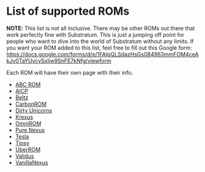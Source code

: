 # List of supported ROMs

**NOTE:** This list is not all inclusive. There may be other ROMs out there that work perfectly fine with Substratum. This is just a jumping off point for people who want to dive into the world of Substratum without any limits. If you want your ROM added to this list, feel free to fill out this Google form: https://docs.google.com/forms/d/e/1FAIpQLSdazHsGs084963mmFOM4ceAkJv0TaYUvcySxljw9SnFE7kNfg/viewform

Each ROM will have their own page with their info.

+ [ABC ROM](ROMs/ABC.md)
+ [AICP](ROMs/AICP.md)
+ [Beltz](ROMs/Beltz.md)
+ [CarbonROM](ROMs/Carbon.md)
+ [Dirty Unicorns](ROMs/DU.md)
+ [Krexus](ROMs/Krexus.md)
+ [OmniROM](ROMs/Omni.md)
+ [Pure Nexus](ROMs/PN.md)
+ [Tesla](ROMs/Tesla.md)
+ [Tipsy](ROMs/Tipsy.md)
+ [UberROM](ROMs/Uber.md)
+ [Validus](ROMs/Validus.md)
+ [VanillaNexus](ROMs/Vanilla.md)
